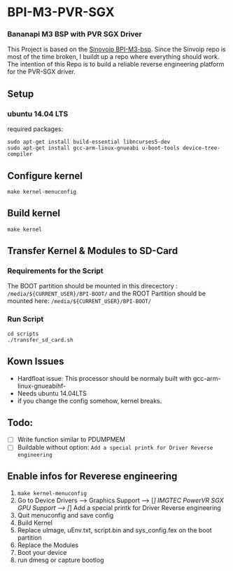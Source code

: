 # BPI-M3-PVR-SGX
### Bananapi M3 BSP with PVR SGX Driver
This Project is based on the [Sinovoip BPI-M3-bsp](https://github.com/BPI-SINOVOIP/BPI-M3-bsp.git). Since the Sinvoip repo is most of the time broken, I buildt up a repo where everything should work. The intention of this Repo is to build a reliable reverse engineering platform for the PVR-SGX driver.
## Setup
### ubuntu 14.04 LTS
required packages:
```
sudo apt-get install build-essential libncurses5-dev
sudo apt-get install gcc-arm-linux-gnueabi u-boot-tools device-tree-compiler
```

## Configure kernel
```
make kernel-menuconfig
```

## Build kernel
```
make kernel
```
## Transfer Kernel & Modules to SD-Card
### Requirements for the Script
The BOOT partition should be mounted in this direcectory : `/media/${CURRENT_USER}/BPI-BOOT/` and the ROOT Partition should be mounted here: `/media/${CURRENT_USER}/BPI-BOOT/`
### Run Script
```
cd scripts
./transfer_sd_card.sh
```
## Kown Issues
- Hardfloat issue: This processor should be normaly built with gcc-arm-linux-gnueabihf- 
- Needs ubuntu 14.04LTS
- if you change the config somehow, kernel breaks.

## Todo:
- [ ] Write function similar to PDUMPMEM
- [ ] Buildable without option:  `Add a special printk for Driver Reverse engineering`

## Enable infos for Reverese engineering
1. `make kernel-menuconfig`
2. Go to Device Drivers --> Graphics Support --> [*] IMGTEC PowerVR SGX GPU Support --> [*] Add a special printk for Driver Reverse engineering
3. Quit menuconfig and save config
4. Build Kernel
5. Replace uImage, uEnv.txt, script.bin and sys_config.fex on the boot partition 
6. Replace the Modules
7. Boot your device
8. run dmesg or capture bootlog 


 
